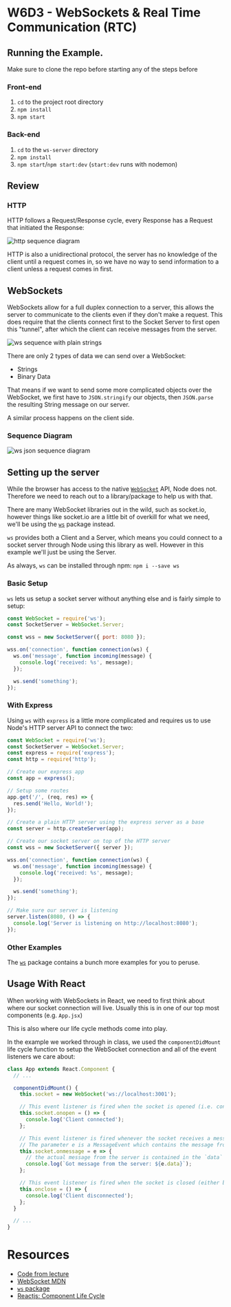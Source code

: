 # W6D3 - WebSockets & Real Time Communication (RTC)

## Running the Example.

Make sure to clone the repo before starting any of the steps before

### Front-end

1. `cd` to the project root directory
2. `npm install`
3. `npm start`

### Back-end

1. `cd` to the `ws-server` directory
2. `npm install`
3. `npm start`/`npm start:dev` (`start:dev` runs with nodemon)

## Review

### HTTP

HTTP follows a Request/Response cycle, every Response has a Request that initiated the Response:

![http sequence diagram](./img/http-sequence.svg)

HTTP is also a unidirectional protocol, the server has no knowledge of the client until a request comes in, so we have no way to send information to a client unless a request comes in first.

## WebSockets

WebSockets allow for a full duplex connection to a server, this allows the server to communicate to the clients even if they don't make a request. This does require that the clients connect first to the Socket Server to first open this "tunnel", after which the client can receive messages from the server.

![ws sequence with plain strings](./img/ws-sequence1.svg)

There are only 2 types of data we can send over a WebSocket:

- Strings
- Binary Data

That means if we want to send some more complicated objects over the WebSocket, we first have to `JSON.stringify` our objects, then `JSON.parse` the resulting String message on our server.

A similar process happens on the client side.

### Sequence Diagram

![ws json sequence diagram](./img/ws-sequence2.svg)

## Setting up the server

While the browser has access to the native [`WebSocket`][web-socket-mdn] API, Node does not. Therefore we need to reach out to a library/package to help us with that.

There are many WebSocket libraries out in the wild, such as socket.io, however things like socket.io are a little bit of overkill for what we need, we'll be using the [`ws`][ws-npm] package instead.

`ws` provides both a Client and a Server, which means you could connect to a socket server through Node using this library as well. However in this example we'll just be using the Server.

As always, `ws` can be installed through npm: `npm i --save ws`

### Basic Setup

`ws` lets us setup a socket server without anything else and is fairly simple to setup:

```javascript
const WebSocket = require('ws');
const SocketServer = WebSocket.Server;

const wss = new SocketServer({ port: 8080 });

wss.on('connection', function connection(ws) {
  ws.on('message', function incoming(message) {
    console.log('received: %s', message);
  });

  ws.send('something');
});
```

### With Express

Using `ws` with `express` is a little more complicated and requires us to use Node's HTTP server API to connect the two:

```javascript
const WebSocket = require('ws');
const SocketServer = WebSocket.Server;
const express = require('express');
const http = require('http');

// Create our express app
const app = express();

// Setup some routes
app.get('/', (req, res) => {
  res.send('Hello, World!');
});

// Create a plain HTTP server using the express server as a base
const server = http.createServer(app);

// Create our socket server on top of the HTTP server
const wss = new SocketServer({ server });

wss.on('connection', function connection(ws) {
  ws.on('message', function incoming(message) {
    console.log('received: %s', message);
  });

  ws.send('something');
});

// Make sure our server is listening
server.listen(8080, () => {
  console.log('Server is listening on http://localhost:8080');
});
```

### Other Examples

The [`ws`][ws-npm] package contains a bunch more examples for you to peruse.

## Usage With React

When working with WebSockets in React, we need to first think about where our socket connection will live. Usually this is in one of our top most components (e.g. `App.jsx`)

This is also where our life cycle methods come into play.

In the example we worked through in class, we used the `componentDidMount` life cycle function to setup the WebSocket connection and all of the event listeners we care about:

```javascript
class App extends React.Component {
  // ...

  componentDidMount() {
    this.socket = new WebSocket('ws://localhost:3001');

    // This event listener is fired when the socket is opened (i.e. connected)
    this.socket.onopen = () => {
      console.log('Client connected');
    };

    // This event listener is fired whenever the socket receives a message from the server
    // The parameter e is a MessageEvent which contains the message from the server along with some metadata.
    this.socket.onmessage = e => {
      // the actual message from the server is contained in the `data` key
      console.log(`Got message from the server: ${e.data}`);
    };

    // This event listener is fired when the socket is closed (either by us or the server)
    this.onclose = () => {
      console.log('Client disconnected');
    };
  }

  // ...
}
```

# Resources

- [Code from lecture](https://github.com/daegren/lhl-web-w6d3-nov26-websocket-demo)
- [WebSocket MDN][web-socket-mdn]
- [`ws` package][ws-npm]
- [Reactjs: Component Life Cycle](https://reactjs.org/docs/react-component.html#the-component-lifecycle)

[web-socket-mdn]: https://developer.mozilla.org/en-US/docs/Web/API/WebSocket
[ws-npm]: https://npmjs.org/packages/ws
